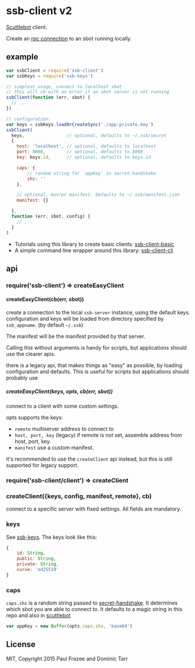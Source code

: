 # ssb-client v2

[Scuttlebot](https://github.com/ssbc/scuttlebot) client.

Create an [rpc connection](https://ssbc.github.io/scuttlebutt-protocol-guide/#rpc-protocol) to an sbot running locally. 

## example

```js
var ssbClient = require('ssb-client')
var ssbKeys = require('ssb-keys')

// simplest usage, connect to localhost sbot
// this will cb with an error if an sbot server is not running
ssbClient(function (err, sbot) {
  // ...
})

// configuration:
var keys = ssbKeys.loadOrCreateSync('./app-private.key')
ssbClient(
  keys,                // optional, defaults to ~/.ssb/secret
  {
    host: 'localhost', // optional, defaults to localhost
    port: 8008,        // optional, defaults to 8008
    key: keys.id,      // optional, defaults to keys.id

    caps: {
        // random string for `appKey` in secret-handshake
        shs: ''
    },

    // optional, muxrpc manifest. Defaults to ~/.ssb/manifest.json
    manifest: {}       

  },
  function (err, sbot, config) {
    // ...
  }
)
```

* Tutorials using this library to create basic clients: [ssb-client-basic](https://github.com/mixmix/ssb-client-basic)
* A simple command line wrapper around this library: [ssb-client-cli](https://github.com/qypea/ssb-client-cli)

## api

### require('ssb-client') => createEasyClient

#### createEasyClient(cb(err, sbot))

create a connection to the local `ssb-server` instance, using the default keys.
configuration and keys will be loaded from directory specified by `ssb_appname`.
(by default `~/.ssb`)

The manifest will be the manifest provided by that server.

Calling this without arguments is handy for scripts, but applications
should use the clearer apis.

there is a legacy api, that makes things as "easy" as possible,
by loading configuration and defaults. This is useful for scripts
but applications should probably use

##### createEasyClient(keys, opts, cb(err, sbot))

connect to a client with some custom settings.

opts supports the keys:

* `remote` multiserver address to connect to
* `host, port, key` (legacy) if remote is not set, assemble address from host, port, key.
* `manifest` use a custom manifest.

it's recommended to use the `createClient` api instead, but this is still supported
for legacy support.

### require('ssb-client/client') => createClient

### createClient({keys, config, manifest, remote}, cb)

connect to a specific server with fixed settings. All fields are mandatory.



### keys
See [ssb-keys](https://github.com/ssbc/ssb-keys). The keys look like this:
```js
{
    id: String,
    public: String,
    private: String,
    curve: 'ed25519'
}
```

### caps
`caps.shs` is a random string passed to [secret-handshake](https://github.com/auditdrivencrypto/secret-handshake#example). It determines which sbot you are able to connect to. It defaults to a magic string in this repo and also in [scuttlebot](https://github.com/ssbc/scuttlebot/blob/master/lib/ssb-cap.js)

```js
var appKey = new Buffer(opts.caps.shs, 'base64')
```


## License

MIT, Copyright 2015 Paul Frazee and Dominic Tarr
